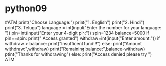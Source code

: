 # python09
#ATM
print("Choose Language:")
print("1. English")
print("2. Hindi")
print("3. Telugu")
language = int(input("Enter the number for your language: "))
pin=int(input("Enter your 4-digit pin:"))
spin=1234
balance=5000
if pin==spin:
    print(" Access granted")
    withdraw=int(input("Enter amount:"))
    if withdraw > balance:
        print("Insufficent fund!!!")
    else:
        print("Amount withdraw:",withdraw)
        print("Remaining balance:",balance-withdraw)
        ptint("Thanks for withdrawing")
else:
    print("Access denied please try ")
ATM
